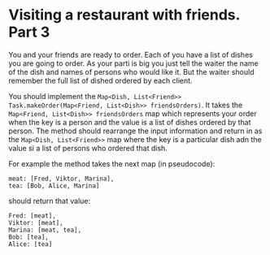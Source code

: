 # Visiting a restaurant with friends. Part 3

You and your friends are ready to order. Each of you have a list of dishes you are going to order. As your parti is
big you just tell the waiter the name of the dish and names of persons who would like it. But the waiter should remember
the full list of dished ordered by each client.

You should implement the `Map<Dish, List<Friend>> Task.makeOrder(Map<Friend, List<Dish>> friendsOrders)`. It takes the
`Map<Friend, List<Dish>> friendsOrders` map which represents your order when the key is a person and the value is a list
of dishes ordered by that person. The method should rearrange the input information and return in
as the `Map<Dish, List<Friend>>` map where the key is a particular dish adn the value si a list of persons who ordered
that dish.

For example the method takes the next map (in pseudocode):

```
meat: [Fred, Viktor, Marina],
tea: [Bob, Alice, Marina]
```

should return that value:

``` 
Fred: [meat],
Viktor: [meat],
Marina: [meat, tea],
Bob: [tea],
Alice: [tea]
```